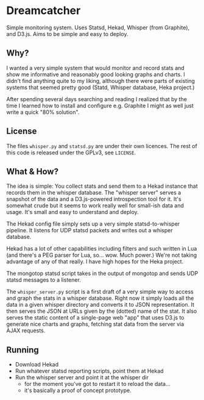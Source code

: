 Dreamcatcher
============

Simple monitoring system.  Uses Statsd, Hekad, Whisper (from Graphite), and D3.js.  Aims to be simple and easy to deploy.

Why?
------------

I wanted a very simple system that would monitor and record stats and show me informative and reasonably good looking graphs and charts.  I didn't find anything quite to my liking, although there were parts of existing systems that seemed pretty good (Statd, Whisper database, Heka project.)

After spending several days searching and reading I realized that by the time I learned how to install and configure e.g. Graphite I might as well just write a quick "80% solution".

License
------------

The files ``whisper.py`` and ``statsd.py`` are under their own licences.  The rest of this code is released under the GPLv3, see ``LICENSE``.

What & How?
------------

The idea is simple: You collect stats and send them to a Hekad instance that records them in the whisper database.  The "whisper server" serves a snapshot of the data and a D3.js-powered introspection tool for it.  It's somewhat crude but it seems to work really well for small-ish data and usage.  It's small and easy to understand and deploy.

The Hekad config file simply sets up a very simple statsd-to-whisper pipeline.  It listens for UDP statsd packets and writes out a whisper database.

Hekad has a lot of other capabilities including filters and such written in Lua (and there's a PEG parser for Lua, so... wow.  Much power.)  We're not taking advantage of any of that really.  I have high hopes for the Heka project.

The mongotop statsd script takes in the output of mongotop and sends UDP statsd messages to a listener.

The ``whisper_server.py`` script is a first draft of a very simple way to access and graph the stats in a whisper database.  Right now it simply loads all the data in a given whisper directory and converts it to JSON representation.  It then serves the JSON at URLs given by the (dotted) name of the stat.  It also serves the static content of a single-page web "app" that uses D3.js to generate nice charts and graphs, fetching stat data from the server via AJAX requests.

Running
------------

* Download Hekad
* Run whatever statsd reporting scripts, point them at Hekad
* Run the whisper server and point it at the whisper dir
    * for the moment you've got to restart it to reload the data...
    * it's basically a proof of concept prototype.
